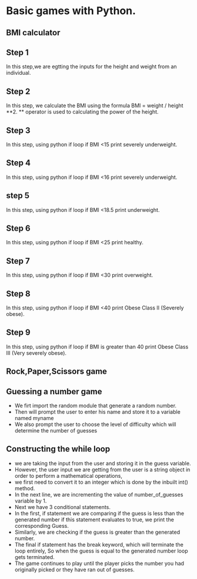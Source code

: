 # Basic games with Python. 

## BMI calculator
## Step 1
In this step,we are egtting the inputs for the height and weight from an individual.
## Step 2
In this step, we calculate the BMI using the formula BMI = weight / height **2.
 ** operator is used to calculating the power of the height.
 ## Step 3
In this step, using python if loop if BMI <15 print severely underweight.
## Step 4
In this step, using python if loop if BMI <16 print severely underweight.
## step 5
In this step, using python if loop if BMI <18.5 print underweight.
## Step 6
In this step, using python if loop if BMI  <25 print healthy.
## Step 7
In this step, using python if loop if BMI <30  print overweight.
## Step 8
In this step, using python if loop if BMI <40 print Obese Class II (Severely obese).
## Step 9
In this step, using python if loop if BMI is greater than 40 print Obese Class III (Very severely obese).

## Rock,Paper,Scissors game

## Guessing a number game

* We firt import the random module that  generate a random number.
* Then will prompt the user to enter his name and store it to a variable named myname
* We also prompt the user to choose the level of difficulty which will determine the number of guesses 
## Constructing the while loop 
* we are taking the input from the user and storing it in the guess variable.
* However, the user input we are getting from the user is a string object in order to perform a mathematical operations,
* we first need to convert it to an integer which is done by the inbuilt int() method.
* In the next line, we are incrementing the value of number_of_guesses variable by 1.
* Next we have 3 conditional statements.
* In the first, if statement we are comparing if the guess is less than the generated number if this statement evaluates to true,
 we print the corresponding Guess.
* Similarly, we are checking if the guess is greater than the generated number.
* The final if statement has the break keyword, which will terminate the loop entirely, So when the guess is equal to the generated number loop gets terminated.
* The game continues to play until the player picks the number you had originally picked or they have ran out of guesses.
